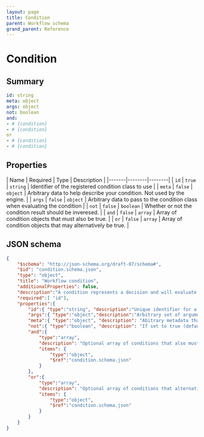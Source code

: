 ```yaml
---
layout: page
title: Condition
parent: Workflow schema
grand_parent: Reference
---
```


# Condition

## Summary

```yaml
id: string
meta: object
args: object
not: boolean
and:
- # {condition}
- # {condition}
or
- # {condition}
- # {condition}
```

## Properties

| Name | Required | Type | Description |
|-------|--------|--------|
| `id` | `true` | `string` | Identifier of the registered condition class to use  |
| `meta` | `false` | `object` | Arbitrary data to help describe your condition. Not used by the engine. |
| `args` | `false` | `object` | Arbitrary data to pass to the condition class when evaluating the condition |
| `not` | `false` | `boolean` | Whether or not the condition result should be inveresed. |
| `and` | `false` | `array` | Array of condition objects that must also be true. |
| `or` | `false` | `array` | Array of condition objects that may alternatively be true. |


## JSON schema

```json
{
    "$schema": "http://json-schema.org/draft-07/schema#",
    "$id": "condition.schema.json",
    "type": "object",
    "title": "Workflow condition",
    "additionalProperties": false,
    "description":"A condition represents a decision and will evaluate to either true or false when executed.",
    "required":[ "id"],
    "properties":{
        "id":{ "type":"string", "description":"Unique identifier for a condition evaluator that has been registered with the workflow engine." },
        "args":{ "type":"object","description":"Arbitrary set of arguments that will be passed to the condition handler." },
        "meta":{ "type":"object", "description": "Abitrary metadata that you may use to describe the condition." },
        "not":{ "type":"boolean", "description": "If set to true (default is false), condition must be false." },
        "and":{
            "type":"array",
            "description": "Optional array of conditions that also must evaluate true for the parent condition to be true",
            "items": {
                "type":"object",
                "$ref":"condition.schema.json"
            }
        },
        "or":{
            "type":"array",
            "description": "Optional array of conditions that alternatively can evaluate true for the parent condition to be true",
            "items": {
                "type":"object",
                "$ref":"condition.schema.json"
            }
        }
    }
}
```